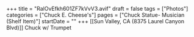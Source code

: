 +++
title = "RalOvEfkh601ZF7kVvV3.avif"
draft = false
tags = ["Photos"]
categories = ["Chuck E. Cheese's"]
pages = ["Chuck Statue- Musician (Shelf Item)"]
startDate = ""
+++
[[Sun Valley, CA (8375 Laurel Canyon Blvd)]] Chuck w/ Trumpet
